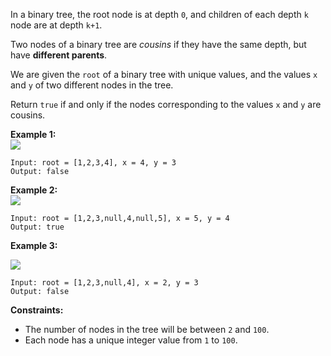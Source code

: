 In a binary tree, the root node is at depth `0`, and children of each depth
`k` node are at depth `k+1`.

Two nodes of a binary tree are _cousins_ if they have the same depth, but have
**different parents**.

We are given the `root` of a binary tree with unique values, and the values
`x` and `y` of two different nodes in the tree.

Return `true` if and only if the nodes corresponding to the values `x` and `y`
are cousins.



**Example 1:  
![](https://assets.leetcode.com/uploads/2019/02/12/q1248-01.png)**

    
    
    Input: root = [1,2,3,4], x = 4, y = 3
    Output: false
    

**Example 2:  
![](https://assets.leetcode.com/uploads/2019/02/12/q1248-02.png)**

    
    
    Input: root = [1,2,3,null,4,null,5], x = 5, y = 4
    Output: true
    

**Example 3:**

**![](https://assets.leetcode.com/uploads/2019/02/13/q1248-03.png)**

    
    
    Input: root = [1,2,3,null,4], x = 2, y = 3
    Output: false
    



**Constraints:**

  * The number of nodes in the tree will be between `2` and `100`.
  * Each node has a unique integer value from `1` to `100`.

